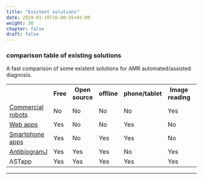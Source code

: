 ```yaml
---
title: "Existent solutions"
date: 2019-01-10T16:00:55+01:00
weight: 30
chapter: false
draft: false
---
```


### comparison table of existing solutions
A fast comparison of some existent solutions for AMR automated/assisted diagnosis.

<!-- https://www.tablesgenerator.com/html_tables -->
<table class="tg">
  <tr>
    <th class="tg-baqh"></th>
    <th class="tg-amwm">Free</th>
    <th class="tg-amwm">Open source</th>
    <th class="tg-amwm">offline</th>
    <th class="tg-amwm">phone/tablet</th>
    <th class="tg-amwm">Image reading</th>
    <th class="tg-amwm">Raw results</th>
    <th class="tg-amwm">Interpreted results</th>
  </tr>
  <tr>
    <td class="tg-1wig"><a href="https://www.i2a-diagnostics.com/ast-incubator-reader">Commercial robots</a></td>
    <td class="tg-cmwg">No</td>
    <td class="tg-cmwg">No</td>
    <td class="tg-cmwg">No</td>
    <td class="tg-cmwg">No</td>
    <td class="tg-d78e">Yes</td>
    <td class="tg-d78e">Yes</td>
    <td class="tg-d78e">Yes</td>
  </tr>
  <tr>
    <td class="tg-1wig"><a href="http://www.tgw1916.net/bacteria_logare_desktop.html">Web apps</a></td>
    <td class="tg-d78e">Yes</td>
    <td class="tg-cmwg">No</td>
    <td class="tg-cmwg">No</td>
    <td class="tg-d78e">Yes</td>
    <td class="tg-cmwg">No</td>
    <td class="tg-d78e">Yes</td>
    <td class="tg-cmwg">No</td>
  </tr>
  <tr>
    <td class="tg-1wig"><a href="https://play.google.com/store/apps/details?id=net.tgw1916.antibiogram&hl=en">Smartphone apps</a></td>
    <td class="tg-d78e">Yes</td>
    <td class="tg-cmwg">No</td>
    <td class="tg-d78e">Yes</td>
    <td class="tg-d78e">Yes</td>
    <td class="tg-cmwg">No</td>
    <td class="tg-d78e">Yes</td>
    <td class="tg-cmwg">No</td>
  </tr>
  <tr>
    <td class="tg-1wig"><a href="https://www.ncbi.nlm.nih.gov/pubmed/28391814">AntibiogramJ</a></td>
    <td class="tg-d78e">Yes</td>
    <td class="tg-d78e">Yes</td>
    <td class="tg-d78e">Yes</td>
    <td class="tg-cmwg">No</td>
    <td class="tg-d78e">Yes</td>
    <td class="tg-d78e">Yes</td>
    <td class="tg-cmwg">No</td>
  </tr>
  <tr>
    <td class="tg-1wig"><span class="ast">AST</span><span class="app">app</span></td>
    <td class="tg-d78e">Yes</td>
    <td class="tg-d78e">Yes</td>
    <td class="tg-d78e">Yes</td>
    <td class="tg-d78e">Yes</td>
    <td class="tg-d78e">Yes</td>
    <td class="tg-d78e">Yes</td>
    <td class="tg-d78e">Yes</td>
  </tr>
</table>

---